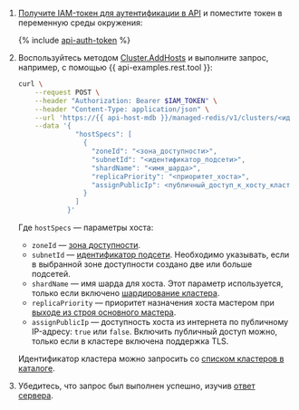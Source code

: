 1. [Получите IAM-токен для аутентификации в API](../../../../managed-redis/api-ref/authentication.md) и поместите токен в переменную среды окружения:

    {% include [api-auth-token](../../api-auth-token.md) %}

1. Воспользуйтесь методом [Cluster.AddHosts](../../../../managed-redis/api-ref/Cluster/addHosts.md) и выполните запрос, например, с помощью {{ api-examples.rest.tool }}:

    ```bash
    curl \
        --request POST \
        --header "Authorization: Bearer $IAM_TOKEN" \
        --header "Content-Type: application/json" \
        --url 'https://{{ api-host-mdb }}/managed-redis/v1/clusters/<идентификатор_кластера>/hosts:batchCreate' \
        --data '{
                  "hostSpecs": [
                    {
                      "zoneId": "<зона_доступности>",
                      "subnetId": "<идентификатор_подсети>",
                      "shardName": "<имя_шарда>",
                      "replicaPriority": "<приоритет_хоста>",
                      "assignPublicIp": <публичный_доступ_к_хосту_кластера>
                    }
                  ]
                }'
    ```

    Где `hostSpecs` — параметры хоста:

    * `zoneId` — [зона доступности](../../../../overview/concepts/geo-scope.md).
    * `subnetId` — [идентификатор подсети](../../../../vpc/concepts/network.md#subnet). Необходимо указывать, если в выбранной зоне доступности создано две или больше подсетей.
    * `shardName` — имя шарда для хоста. Этот параметр используется, только если включено [шардирование кластера](../../../../managed-redis/concepts/sharding.md).
    * `replicaPriority` — приоритет назначения хоста мастером при [выходе из строя основного мастера](../../../../managed-redis/concepts/replication.md#master-failover).
    * `assignPublicIp` — доступность хоста из интернета по публичному IP-адресу: `true` или `false`. Включить публичный доступ можно, только если в кластере включена поддержка TLS.

    Идентификатор кластера можно запросить со [списком кластеров в каталоге](../../../../managed-redis/operations/cluster-list.md#list-clusters).

1. Убедитесь, что запрос был выполнен успешно, изучив [ответ сервера](../../../../managed-redis/api-ref/Cluster/addHosts.md#yandex.cloud.operation.Operation).
